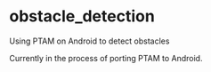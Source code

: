 obstacle_detection
==================

Using PTAM on Android to detect obstacles

Currently in the process of porting PTAM to Android.
